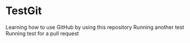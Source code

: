 # TestGit
Learning how to use GitHub by using this repository
Running another test
Running test for a pull request
